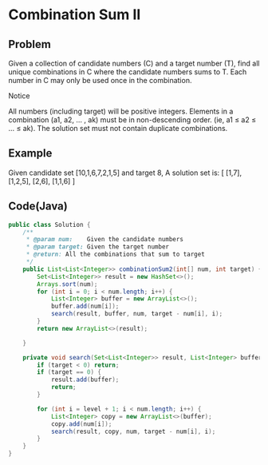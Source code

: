 Combination Sum II
===

## Problem

Given a collection of candidate numbers (C) and a target number (T), find all unique combinations in C where the candidate numbers sums to T.
Each number in C may only be used once in the combination.

 Notice

All numbers (including target) will be positive integers.
Elements in a combination (a1, a2, … , ak) must be in non-descending order. (ie, a1 ≤ a2 ≤ … ≤ ak).
The solution set must not contain duplicate combinations.




## Example

Given candidate set [10,1,6,7,2,1,5] and target 8,
A solution set is: 
[
  [1,7],
  [1,2,5],
  [2,6],
  [1,1,6]
]


Code(Java)
----------

```java
public class Solution {
    /**
     * @param num:    Given the candidate numbers
     * @param target: Given the target number
     * @return: All the combinations that sum to target
     */
    public List<List<Integer>> combinationSum2(int[] num, int target) {
        Set<List<Integer>> result = new HashSet<>();
        Arrays.sort(num);
        for (int i = 0; i < num.length; i++) {
            List<Integer> buffer = new ArrayList<>();
            buffer.add(num[i]);
            search(result, buffer, num, target - num[i], i);
        }
        return new ArrayList<>(result);

    }

    private void search(Set<List<Integer>> result, List<Integer> buffer, int[] num, int target, int level) {
        if (target < 0) return;
        if (target == 0) {
            result.add(buffer);
            return;
        }

        for (int i = level + 1; i < num.length; i++) {
            List<Integer> copy = new ArrayList<>(buffer);
            copy.add(num[i]);
            search(result, copy, num, target - num[i], i);
        }
    }
}
```